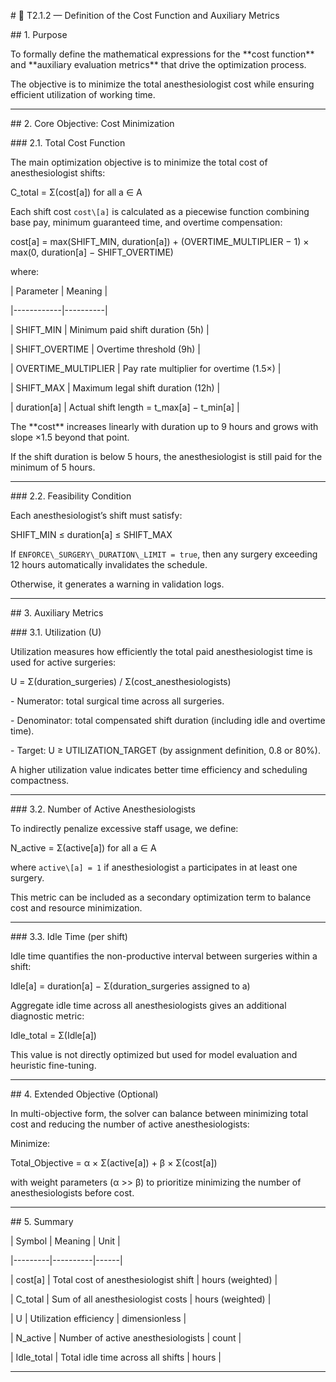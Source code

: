 \# 🧩 T2.1.2 — Definition of the Cost Function and Auxiliary Metrics



\## 1. Purpose

To formally define the mathematical expressions for the \*\*cost function\*\* and \*\*auxiliary evaluation metrics\*\* that drive the optimization process.  

The objective is to minimize the total anesthesiologist cost while ensuring efficient utilization of working time.



---



\## 2. Core Objective: Cost Minimization



\### 2.1. Total Cost Function

The main optimization objective is to minimize the total cost of anesthesiologist shifts:



C\_total = Σ(cost\[a]) for all a ∈ A



Each shift cost `cost\[a]` is calculated as a piecewise function combining base pay, minimum guaranteed time, and overtime compensation:



cost\[a] = max(SHIFT\_MIN, duration\[a]) + (OVERTIME\_MULTIPLIER − 1) × max(0, duration\[a] − SHIFT\_OVERTIME)



where:



| Parameter | Meaning |

|------------|----------|

| SHIFT\_MIN | Minimum paid shift duration (5h) |

| SHIFT\_OVERTIME | Overtime threshold (9h) |

| OVERTIME\_MULTIPLIER | Pay rate multiplier for overtime (1.5×) |

| SHIFT\_MAX | Maximum legal shift duration (12h) |

| duration\[a] | Actual shift length = t\_max\[a] − t\_min\[a] |



The \*\*cost\*\* increases linearly with duration up to 9 hours and grows with slope ×1.5 beyond that point.  

If the shift duration is below 5 hours, the anesthesiologist is still paid for the minimum of 5 hours.



---



\### 2.2. Feasibility Condition

Each anesthesiologist’s shift must satisfy:



SHIFT\_MIN ≤ duration\[a] ≤ SHIFT\_MAX



If `ENFORCE\_SURGERY\_DURATION\_LIMIT = true`, then any surgery exceeding 12 hours automatically invalidates the schedule.  

Otherwise, it generates a warning in validation logs.



---



\## 3. Auxiliary Metrics



\### 3.1. Utilization (U)

Utilization measures how efficiently the total paid anesthesiologist time is used for active surgeries:



U = Σ(duration\_surgeries) / Σ(cost\_anesthesiologists)



\- Numerator: total surgical time across all surgeries.  

\- Denominator: total compensated shift duration (including idle and overtime time).  

\- Target: U ≥ UTILIZATION\_TARGET (by assignment definition, 0.8 or 80%).



A higher utilization value indicates better time efficiency and scheduling compactness.



---



\### 3.2. Number of Active Anesthesiologists

To indirectly penalize excessive staff usage, we define:



N\_active = Σ(active\[a]) for all a ∈ A  

where `active\[a] = 1` if anesthesiologist `a` participates in at least one surgery.



This metric can be included as a secondary optimization term to balance cost and resource minimization.



---



\### 3.3. Idle Time (per shift)

Idle time quantifies the non-productive interval between surgeries within a shift:



Idle\[a] = duration\[a] − Σ(duration\_surgeries assigned to a)



Aggregate idle time across all anesthesiologists gives an additional diagnostic metric:



Idle\_total = Σ(Idle\[a])



This value is not directly optimized but used for model evaluation and heuristic fine-tuning.



---



\## 4. Extended Objective (Optional)

In multi-objective form, the solver can balance between minimizing total cost and reducing the number of active anesthesiologists:



Minimize:  

Total\_Objective = α × Σ(active\[a]) + β × Σ(cost\[a])



with weight parameters (α >> β) to prioritize minimizing the number of anesthesiologists before cost.



---



\## 5. Summary

| Symbol | Meaning | Unit |

|---------|----------|------|

| cost\[a] | Total cost of anesthesiologist shift | hours (weighted) |

| C\_total | Sum of all anesthesiologist costs | hours (weighted) |

| U | Utilization efficiency | dimensionless |

| N\_active | Number of active anesthesiologists | count |

| Idle\_total | Total idle time across all shifts | hours |



---

